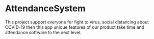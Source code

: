 # AttendanceSystem
This project support everyone for fight to virus, social distancing about COVID-19 then this app unique features of our product take time and attendance software to the next level.

